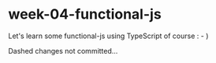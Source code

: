 # week-04-functional-js

Let's learn some functional-js using TypeScript of course : - )


Dashed changes not committed...
